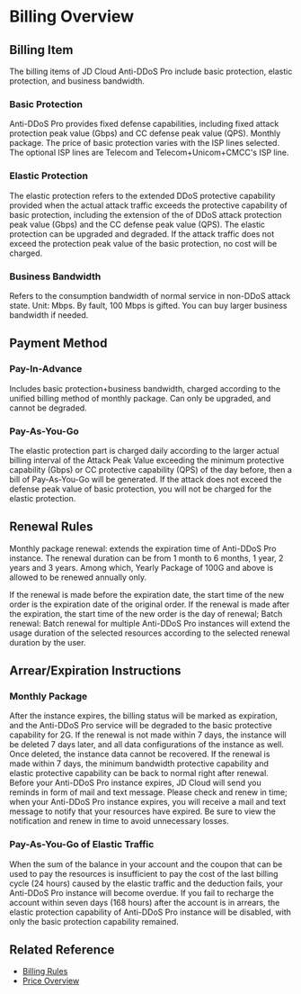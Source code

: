 # Billing Overview

## Billing Item
The billing items of JD Cloud Anti-DDoS Pro include basic protection, elastic protection, and business bandwidth.

### Basic Protection
Anti-DDoS Pro provides fixed defense capabilities, including fixed attack protection peak value (Gbps) and CC defense peak value (QPS). Monthly package.
The price of basic protection varies with the ISP lines selected. The optional ISP lines are Telecom and Telecom+Unicom+CMCC's ISP line.

### Elastic Protection
The elastic protection refers to the extended DDoS protective capability provided when the actual attack traffic exceeds the protective capability of basic protection, including the extension of the of DDoS attack protection peak value (Gbps) and the CC defense peak value (QPS).
The elastic protection can be upgraded and degraded. If the attack traffic does not exceed the protection peak value of the basic protection, no cost will be charged.

### Business Bandwidth
Refers to the consumption bandwidth of normal service in non-DDoS attack state. Unit: Mbps. By fault, 100 Mbps is gifted. You can buy larger business bandwidth if needed.

## Payment Method
### Pay-In-Advance
Includes basic protection+business bandwidth, charged according to the unified billing method of monthly package. Can only be upgraded, and cannot be degraded.
### Pay-As-You-Go
The elastic protection part is charged daily according to the larger actual billing interval of the Attack Peak Value exceeding the minimum protective capability (Gbps) or CC protective capability (QPS) of the day before,
then a bill of Pay-As-You-Go will be generated.
If the attack does not exceed the defense peak value of basic protection, you will not be charged for the elastic protection.


## Renewal Rules
Monthly package renewal: extends the expiration time of Anti-DDoS Pro instance. The renewal duration can be from 1 month to 6 months, 1 year, 2 years and 3 years. Among which, Yearly Package of 100G and above is allowed to be renewed annually only.

If the renewal is made before the expiration date, the start time of the new order is the expiration date of the original order. If the renewal is made after the expiration, the start time of the new order is the day of renewal;
Batch renewal: Batch renewal for multiple Anti-DDoS Pro instances will extend the usage duration of the selected resources according to the selected renewal duration by the user.


## Arrear/Expiration Instructions
### Monthly Package
After the instance expires, the billing status will be marked as expiration, and the Anti-DDoS Pro service will be degraded to the basic protective capability for 2G. If the renewal is not made within 7 days, the instance will be deleted 7 days later, and all data configurations of the instance as well. Once deleted, the instance data cannot be recovered.
If the renewal is made within 7 days, the minimum bandwidth protective capability and elastic protective capability can be back to normal right after renewal. Before your Anti-DDoS Pro instance expires, JD Cloud will send you reminds in form of mail and text message. Please check and renew in time; when your Anti-DDoS Pro instance expires, you will receive a mail and text message to notify that your resources have expired. Be sure to view the notification and renew in time to avoid unnecessary losses.

### Pay-As-You-Go of Elastic Traffic
When the sum of the balance in your account and the coupon that can be used to pay the resources is insufficient to pay the cost of the last billing cycle (24 hours) caused by the elastic traffic and the deduction fails, your Anti-DDoS Pro instance will become overdue. If you fail to recharge the account within seven days (168 hours) after the account is in arrears, the elastic protection capability of Anti-DDoS Pro instance will be disabled, with only the basic protection capability remained.


## Related Reference

- [Billing Rules](Billing-Rules.md)
- [Price Overview](Price-Overview.md)
